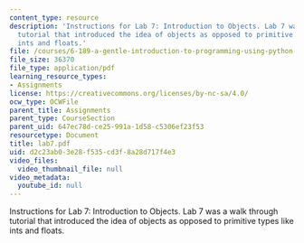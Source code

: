 ```yaml
---
content_type: resource
description: 'Instructions for Lab 7: Introduction to Objects. Lab 7 was a walk through
  tutorial that introduced the idea of objects as opposed to primitive types like
  ints and floats.'
file: /courses/6-189-a-gentle-introduction-to-programming-using-python-january-iap-2008/d2c23ab03e28f535cd3f8a28d717f4e3_lab7.pdf
file_size: 36370
file_type: application/pdf
learning_resource_types:
- Assignments
license: https://creativecommons.org/licenses/by-nc-sa/4.0/
ocw_type: OCWFile
parent_title: Assignments
parent_type: CourseSection
parent_uid: 647ec78d-ce25-991a-1d58-c5306ef23f53
resourcetype: Document
title: lab7.pdf
uid: d2c23ab0-3e28-f535-cd3f-8a28d717f4e3
video_files:
  video_thumbnail_file: null
video_metadata:
  youtube_id: null
---
```

Instructions for Lab 7: Introduction to Objects. Lab 7 was a walk through tutorial that introduced the idea of objects as opposed to primitive types like ints and floats.